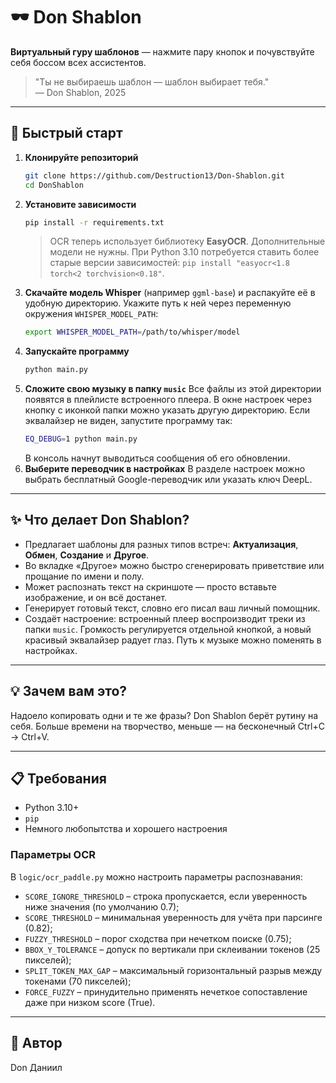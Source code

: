 # 🕶️ Don Shablon

**Виртуальный гуру шаблонов** — нажмите пару кнопок и почувствуйте себя боссом всех ассистентов.

> "Ты не выбираешь шаблон — шаблон выбирает тебя."  
> — Don Shablon, 2025

---

## 🚀 Быстрый старт

1. **Клонируйте репозиторий**
   ```bash
   git clone https://github.com/Destruction13/Don-Shablon.git
   cd DonShablon
   ```
2. **Установите зависимости**
   ```bash
   pip install -r requirements.txt
   ```
   > OCR теперь использует библиотеку **EasyOCR**. Дополнительные модели не нужны.
   > При Python 3.10 потребуется ставить более старые версии зависимостей:
   > `pip install "easyocr<1.8 torch<2 torchvision<0.18"`.
3. **Скачайте модель Whisper** (например `ggml-base`) и распакуйте её в удобную директорию.
   Укажите путь к ней через переменную окружения `WHISPER_MODEL_PATH`:
   ```bash
   export WHISPER_MODEL_PATH=/path/to/whisper/model
   ```
4. **Запускайте программу**
   ```bash
   python main.py
   ```
5. **Сложите свою музыку в папку `music`**
   Все файлы из этой директории появятся в плейлисте встроенного плеера.
   В окне настроек через кнопку с иконкой папки можно указать другую директорию.
   Если эквалайзер не виден, запустите программу так:
   ```bash
   EQ_DEBUG=1 python main.py
   ```
   В консоль начнут выводиться сообщения об его обновлении.
6. **Выберите переводчик в настройках**
   В разделе настроек можно выбрать бесплатный Google-переводчик или указать ключ DeepL.

---

## ✨ Что делает Don Shablon?

- Предлагает шаблоны для разных типов встреч: **Актуализация**, **Обмен**, **Создание** и **Другое**.
- Во вкладке «Другое» можно быстро сгенерировать приветствие или прощание по имени и полу.
- Может распознать текст на скриншоте — просто вставьте изображение, и он всё достанет.
- Генерирует готовый текст, словно его писал ваш личный помощник.
- Создаёт настроение: встроенный плеер воспроизводит треки из папки `music`.
  Громкость регулируется отдельной кнопкой, а новый красивый эквалайзер
  радует глаз. Путь к музыке можно поменять в настройках.

---

## 💡 Зачем вам это?

Надоело копировать одни и те же фразы? Don Shablon берёт рутину на себя. Больше времени на творчество, меньше — на бесконечный Ctrl+C → Ctrl+V.

---

## 📋 Требования

- Python 3.10+
- `pip`
- Немного любопытства и хорошего настроения

### Параметры OCR

В `logic/ocr_paddle.py` можно настроить параметры распознавания:

- `SCORE_IGNORE_THRESHOLD` – строка пропускается, если уверенность ниже значения (по умолчанию 0.7);
- `SCORE_THRESHOLD` – минимальная уверенность для учёта при парсинге (0.82);
- `FUZZY_THRESHOLD` – порог сходства при нечетком поиске (0.75);
- `BBOX_Y_TOLERANCE` – допуск по вертикали при склеивании токенов (25 пикселей);
- `SPLIT_TOKEN_MAX_GAP` – максимальный горизонтальный разрыв между токенами (70 пикселей);
- `FORCE_FUZZY` – принудительно применять нечеткое сопоставление даже при низком score (True).

---

## 👑 Автор

Don Даниил
